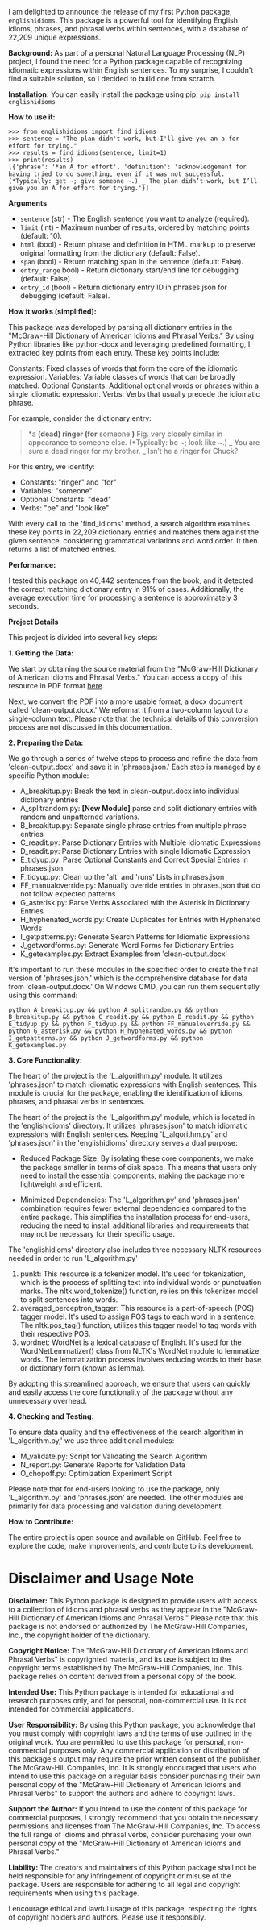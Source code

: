 I am delighted to announce the release of my first Python package, `englishidioms`. This package is a powerful tool for identifying English idioms, phrases, and phrasal verbs within sentences, with a database of 22,209 unique expressions.


**Background:** 
As part of a personal Natural Language Processing (NLP) project, I found the need for a Python package capable of recognizing idiomatic expressions within English sentences. To my surprise, I couldn't find a suitable solution, so I decided to build one from scratch.


**Installation:** 
You can easily install the package using pip:
`pip install englishidioms`

**How to use it:**
```
>>> from englishidioms import find_idioms
>>> sentence = "The plan didn't work, but I'll give you an a for effort for trying."
>>> results = find_idioms(sentence, limit=1)
>>> print(results)
[{'phrase': '*an A for effort', 'definition': 'acknowledgement for having tried to do something, even if it was not successful. (*Typically: get ~; give someone ~.) _ The plan didn’t work, but I’ll give you an A for effort for trying.'}]
```

**Arguments**

- `sentence` (str) - The English sentence you want to analyze (required).
- `limit` (int) - Maximum number of results, ordered by matching points (default: 10).
- `html` (bool) - Return phrase and definition in HTML markup to preserve original formatting from the dictionary (default: False).
- `span` (bool) - Return matching span in the sentence (default: False).
- `entry_range` bool) - Return dictionary start/end line for debugging (default: False).
- `entry_id` (bool) - Return dictionary entry ID in phrases.json for debugging (default: False).

**How it works (simplified):**

This package was developed by parsing all dictionary entries in the "McGraw-Hill Dictionary of American Idioms and Phrasal Verbs." By using Python libraries like python-docx and leveraging predefined formatting, I extracted key points from each entry. These key points include:

Constants: Fixed classes of words that form the core of the idiomatic expression.
Variables: Variable classes of words that can be broadly matched.
Optional Constants: Additional optional words or phrases within a single idiomatic expression.
Verbs: Verbs that usually precede the idiomatic phrase.


For example, consider the dictionary entry:

> \*a **(dead) ringer (for** someone **)** Fig. very closely similar  in
> appearance to someone else. (*Typically: be ~; look like ~.) _ You are
> sure a dead ringer for my brother. _ Isn’t he a ringer for Chuck?

For this entry, we identify:
- Constants: "ringer" and "for"
- Variables: "someone"
- Optional Constants: "dead"
- Verbs: "be" and "look like"

With every call to the 'find_idioms' method, a search algorithm examines these key points in 22,209 dictionary entries and matches them against the given sentence, considering grammatical variations and word order. It then returns a list of matched entries.

**Performance:**

I tested this package on 40,442 sentences from the book, and it detected the correct matching dictionary entry in 91% of cases. Additionally, the average execution time for processing a sentence is approximately 3 seconds. 

**Project Details**

This project is divided into several key steps:

**1. Getting the Data:**

We start by obtaining the source material from the "McGraw-Hill Dictionary of American Idioms and Phrasal Verbs." You can access a copy of this resource in PDF format [here](https://www.sausd.us/cms/lib/CA01000471/Centricity/domain/1835/dictionaries/Dictionary_of_American_Idioms_.pdf). 

Next, we convert the PDF into a more usable format, a docx document called 'clean-output.docx.' We reformat it from a two-column layout to a single-column text. Please note that the technical details of this conversion process are not discussed in this documentation.

**2. Preparing the Data:**

We go through a series of twelve steps to process and refine the data from 'clean-output.docx' and save it in 'phrases.json.' Each step is managed by a specific Python module:

- A_breakitup.py: Break the text in clean-output.docx into individual dictionary entries
- A_splitrandom.py: **[New Module]** parse and split dictionary entries with random and unpatterned variations.
- B_breakitup.py: Separate single phrase entries from multiple phrase entries
- C_readit.py: Parse Dictionary Entries with Multiple Idiomatic Expressions
- D_readit.py: Parse Dictionary Entries with single Idiomatic Expression
- E_tidyup.py: Parse Optional Constants and Correct Special Entries in phrases.json
- F_tidyup.py: Clean up the 'alt' and 'runs' Lists in phrases.json
- FF_manualoverride.py: Manually override entries in phrases.json that do not follow expected patterns
- G_asterisk.py: Parse Verbs Associated with the Asterisk in Dictionary Entries
- H_hyphenated_words.py: Create Duplicates for Entries with Hyphenated Words
- I_getpatterns.py: Generate Search Patterns for Idiomatic Expressions
- J_getwordforms.py: Generate Word Forms for Dictionary Entries
- K_getexamples.py: Extract Examples from 'clean-output.docx'

It's important to run these modules in the specified order to create the final version of 'phrases.json,' which is the comprehensive database for data from 'clean-output.docx.' On Windows CMD, you can run them sequentially using this command:

    python A_breakitup.py && python A_splitrandom.py && python B_breakitup.py && python C_readit.py && python D_readit.py && python E_tidyup.py && python F_tidyup.py && python FF_manualoverride.py && python G_asterisk.py && python H_hyphenated_words.py && python I_getpatterns.py && python J_getwordforms.py && python K_getexamples.py

**3. Core Functionality:**

The heart of the project is the 'L_algorithm.py' module. It utilizes 'phrases.json' to match idiomatic expressions with English sentences. This module is crucial for the package, enabling the identification of idioms, phrases, and phrasal verbs in sentences.

The heart of the project is the 'L_algorithm.py' module, which is located in the 'englishidioms' directory. It utilizes 'phrases.json' to match idiomatic expressions with English sentences. Keeping 'L_algorithm.py' and 'phrases.json' in the 'englishidioms' directory serves a dual purpose:

- Reduced Package Size: By isolating these core components, we make the package smaller in terms of disk space. This means that users only need to install the essential components, making the package more lightweight and efficient.

- Minimized Dependencies: The 'L_algorithm.py' and 'phrases.json' combination requires fewer external dependencies compared to the entire package. This simplifies the installation process for end-users, reducing the need to install additional libraries and requirements that may not be necessary for their specific usage.

The 'englishidioms' directory also includes three necessary NLTK resources needed in order to run 'L_algorithm.py'

1. punkt: This resource is a tokenizer model. It's used for tokenization, which is the process of splitting text into individual words or punctuation marks. The nltk.word_tokenize() function, relies on this tokenizer model to split sentences into words.
2. averaged_perceptron_tagger: This resource is a part-of-speech (POS) tagger model. It's used to assign POS tags to each word in a sentence. The nltk.pos_tag() function, utilizes this tagger model to tag words with their respective POS.
3. wordnet: WordNet is a lexical database of English. It's used for the WordNetLemmatizer() class from NLTK's WordNet module to lemmatize words. The lemmatization process involves reducing words to their base or dictionary form (known as lemma).

By adopting this streamlined approach, we ensure that users can quickly and easily access the core functionality of the package without any unnecessary overhead.

**4. Checking and Testing:**

To ensure data quality and the effectiveness of the search algorithm in 'L_algorithm.py,' we use three additional modules:

- M_validate.py: Script for Validating the Search Algorithm
- N_report.py: Generate Reports for Validation Data
- O_chopoff.py: Optimization Experiment Script

Please note that for end-users looking to use the package, only 'L_algorithm.py' and 'phrases.json' are needed. The other modules are primarily for data processing and validation during development.

**How to Contribute:**

The entire project is open source and available on GitHub. Feel free to explore the code, make improvements, and contribute to its development.

# Disclaimer and Usage Note

**Disclaimer:** This Python package is designed to provide users with access to a collection of idioms and phrasal verbs as they appear in the "McGraw-Hill Dictionary of American Idioms and Phrasal Verbs." Please note that this package is not endorsed or authorized by The McGraw-Hill Companies, Inc., the copyright holder of the dictionary.

**Copyright Notice:** The "McGraw-Hill Dictionary of American Idioms and Phrasal Verbs" is copyrighted material, and its use is subject to the copyright terms established by The McGraw-Hill Companies, Inc. This package relies on content derived from a personal copy of the book.

**Intended Use:** This Python package is intended for educational and research purposes only, and for personal, non-commercial use. It is not intended for commercial applications.

**User Responsibility:** By using this Python package, you acknowledge that you must comply with copyright laws and the terms of use outlined in the original work. You are permitted to use this package for personal, non-commercial purposes only. Any commercial application or distribution of this package's output may require the prior written consent of the publisher, The McGraw-Hill Companies, Inc. It is strongly encouraged that users who intend to use this package on a regular basis consider purchasing their own personal copy of the "McGraw-Hill Dictionary of American Idioms and Phrasal Verbs" to support the authors and adhere to copyright laws.

**Support the Author:** If you intend to use the content of this package for commercial purposes, I strongly recommend that you obtain the necessary permissions and licenses from The McGraw-Hill Companies, Inc. To access the full range of idioms and phrasal verbs, consider purchasing your own personal copy of the "McGraw-Hill Dictionary of American Idioms and Phrasal Verbs."

**Liability:** The creators and maintainers of this Python package shall not be held responsible for any infringement of copyright or misuse of the package. Users are responsible for adhering to all legal and copyright requirements when using this package.

I encourage ethical and lawful usage of this package, respecting the rights of copyright holders and authors. Please use it responsibly.
